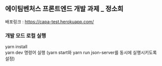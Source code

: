## 에이팀벤처스 프론트엔드 개발 과제 \_ 정소희

배포링크 : https://capa-test.herokuapp.com/

### 개발 모드 로컬 실행

yarn install <br/>
yarn dev 명령어 실행 (yarn start와 yarn run json-server를 동시에 실행시키도록 설정)
